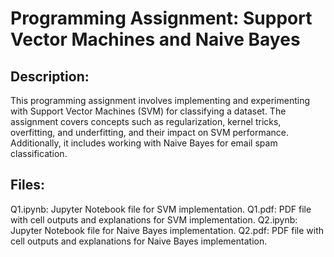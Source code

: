 # Programming Assignment: Support Vector Machines and Naive Bayes
## Description:
This programming assignment involves implementing and experimenting with Support Vector Machines (SVM) for classifying a dataset. The assignment covers concepts such as regularization, kernel tricks, overfitting, and underfitting, and their impact on SVM performance. Additionally, it includes working with Naive Bayes for email spam classification.

## Files:
Q1.ipynb: Jupyter Notebook file for SVM implementation.
Q1.pdf: PDF file with cell outputs and explanations for SVM implementation.
Q2.ipynb: Jupyter Notebook file for Naive Bayes implementation.
Q2.pdf: PDF file with cell outputs and explanations for Naive Bayes implementation.